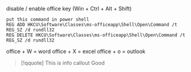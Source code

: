 disable / enable office key (Win + Ctrl + Alt + Shift)
```
put this command in power shell
REG ADD HKCU\Software\Classes\ms-officeapp\Shell\Open\Command /t REG_SZ /d rundll32
REG DELETE HKCU\Software\Classes\ms-officeapp\Shell\Open\Command /t REG_SZ /d rundll32
```

office + W = word
office + X = excel
office + o = outlook

>[!qquote]
>This is info callout
>Good

